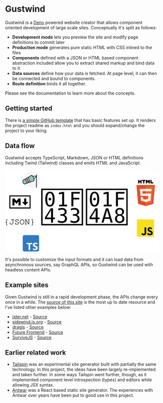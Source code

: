 # Gustwind

Gustwind is a [Deno](https://deno.land/) powered website creator that allows component oriented development of large scale sites. Conceptually it's split as follows:

* **Development mode** lets you preview the site and modify page definitions to commit later
* **Production mode** generates pure static HTML with CSS inlined to the files
* **Components** defined with a JSON or HTML based component abstraction included allow you to extract shared markup and bind data to it
* **Data sources** define how your data is fetched. At page level, it can then be connected and bound to components.
* **Route definition** binds it all together.

Please see the documentation to learn more about the concepts.

## Getting started

There is [a simple GitHub template](https://github.com/gustwindjs/gustwind-template) that has basic features set up. It renders the project readme as `index.html` and you should expand/change the project to your liking.

## Data flow

Gustwind accepts TypeScript, Markdown, JSON or HTML definitions including Twind (Tailwind) classes and emits HTML and JavaScript.

![Gustwind data flow](./assets/gustwind-flow.svg)

It's possible to customize the input formats and it can load data from asynchronous sources, say GraphQL APIs, so Gustwind can be used with headless content APIs.

## Example sites

Given Gustwind is still in a rapid development phase, the APIs change every once in a while. The [source of this site](https://github.com/gustwindjs/gustwind) is the most up to date resource and I've listed other examples below:

* [jster.net](https://jster.net/) - [Source](https://github.com/jsterlibs/website-v2)
* [sidewind.js.org](https://sidewind.js.org/) - [Source](https://github.com/survivejs/sidewind)
* [dragjs](http://bebraw.github.io/dragjs/) - [Source](https://github.com/bebraw/dragjs)
* [Future Frontend](https://futurefrontend.com/) - [Source](https://github.com/ReactFinland/future-frontend-site)
* [SurviveJS](https://survivejs.com) - [Source](https://github.com/survivejs/website-v3)

## Earlier related work

* [Tailspin](https://github.com/survivejs/tailspin) was an experimental site generator built with partially the same technology. In this project, the ideas have been largely re-implemented and taken further. In some ways Tailspin went further, though, as it implemented component level introspection (types) and editors while allowing JSX syntax.
* [Antwar](https://antwar.js.org/) was a React based static site generator. The experiences with Antwar over years have been put to good use in this project.
